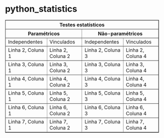 # python_statistics

<!DOCTYPE html>
<html>
<head>
    <title>Tabela HTML</title>
</head>
<body>
    <table border="1">
        <tr>
            <th colspan="4">Testes estatísticos</th>
        </tr>
        <tr>
            <th colspan="2">Paramétricos</th>
            <th colspan="2">Não-paramétricos</th>
        </tr>
        <tr>
            <td>Independentes</td>
            <td>Vinculados</td>
            <td>Independentes</td>
            <td>Vinculados</td>
        </tr>
        <tr>
            <td>Linha 2, Coluna 1</td>
            <td>Linha 2, Coluna 2</td>
            <td>Linha 2, Coluna 3</td>
            <td>Linha 2, Coluna 4</td>
        </tr>
        <tr>
            <td>Linha 3, Coluna 1</td>
            <td>Linha 3, Coluna 2</td>
            <td>Linha 3, Coluna 3</td>
            <td>Linha 3, Coluna 4</td>
        </tr>
        <tr>
            <td>Linha 4, Coluna 1</td>
            <td>Linha 4, Coluna 2</td>
            <td>Linha 4, Coluna 3</td>
            <td>Linha 4, Coluna 4</td>
        </tr>
        <tr>
            <td>Linha 5, Coluna 1</td>
            <td>Linha 5, Coluna 2</td>
            <td>Linha 5, Coluna 3</td>
            <td>Linha 5, Coluna 4</td>
        </tr>
        <tr>
            <td>Linha 6, Coluna 1</td>
            <td>Linha 6, Coluna 2</td>
            <td>Linha 6, Coluna 3</td>
            <td>Linha 6, Coluna 4</td>
        </tr>
        <tr>
            <td>Linha 7, Coluna 1</td>
            <td>Linha 7, Coluna 2</td>
            <td>Linha 7, Coluna 3</td>
            <td>Linha 7, Coluna 4</td>
        </tr>
    </table>
</body>
</html>

